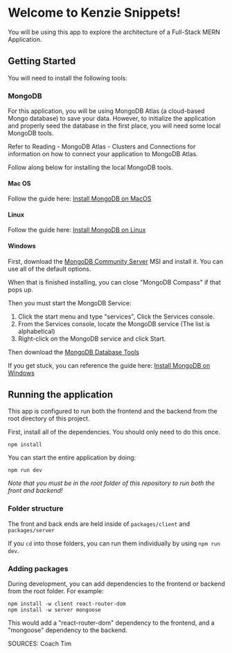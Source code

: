 
# Welcome to Kenzie Snippets!

You will be using this app to explore the architecture of a Full-Stack MERN Application.  

## Getting Started

You will need to install the following tools: 


### MongoDB


For this application, you will be using MongoDB Atlas (a cloud-based Mongo database) to save your data. However, to initialize the application and properly seed the database in the first place, you will need some local MongoDB tools. 

Refer to Reading - MongoDB Atlas - Clusters and Connections for information on how to connect your application to MongoDB Atlas.

Follow along below for installing the local MongoDB tools.

#### Mac OS

Follow the guide here: [Install MongoDB on MacOS](https://docs.mongodb.com/manual/tutorial/install-mongodb-on-os-x/)


#### Linux

Follow the guide here: [Install MongoDB on Linux](https://docs.mongodb.com/manual/administration/install-on-linux/)

#### Windows

First, download the [MongoDB Community Server](https://fastdl.mongodb.org/windows/mongodb-windows-x86_64-4.4.6-signed.msi) MSI and install it.  You can use all of the default options. 

When that is finished installing, you can close "MongoDB Compass" if that pops up.  

Then you must start the MongoDB Service:

1. Click the start menu and type "services", Click the Services console.
2. From the Services console, locate the MongoDB service (The list is alphabetical)
3. Right-click on the MongoDB service and click Start.

Then download the [MongoDB Database Tools](https://fastdl.mongodb.org/tools/db/mongodb-database-tools-windows-x86_64-100.3.1.msi)

If you get stuck, you can reference the guide here: [Install MongoDB on Windows](https://docs.mongodb.com/manual/tutorial/install-mongodb-on-windows/)


## Running the application

This app is configured to run both the frontend and the backend from the root directory of this project.

First, install all of the dependencies.  You should only need to do this once.

```
npm install
```

You can start the entire application by doing: 

```
npm run dev
```

_Note that you must be in the root folder of this repository to run both the front and backend!_

### Folder structure

The front and back ends are held inside of `packages/client` and `packages/server`

If you `cd` into those folders, you can run them individually by using `npm run dev`. 


### Adding packages
During development, you can add dependencies to the frontend or backend from the root folder. For example:

```
npm install -w client react-router-dom 
npm install -w server mongoose 
```

This would add a "react-router-dom" dependency to the frontend, and a "mongoose" dependency to the backend. 

SOURCES: Coach Tim

